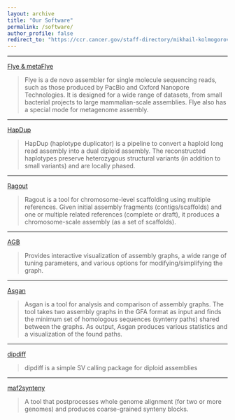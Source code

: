 ```yaml
---
layout: archive
title: "Our Software"
permalink: /software/
author_profile: false
redirect_to: "https://ccr.cancer.gov/staff-directory/mikhail-kolmogorov"
---
```


---

[Flye & metaFlye](https://github.com/fenderglass/Flye)
>Flye is a de novo assembler for single molecule sequencing reads, such as those produced by PacBio and Oxford Nanopore Technologies.
It is designed for a wide range of datasets, from small bacterial projects to large mammalian-scale assemblies. 
Flye also has a special mode for metagenome assembly.

---

[HapDup](https://github.com/fenderglass/hapdup) 
>HapDup (haplotype duplicator) is a pipeline to convert a haploid long read assembly into a dual diploid assembly.
The reconstructed haplotypes preserve heterozygous structural variants (in addition to small variants) and are locally phased.


---

[Ragout](https://github.com/fenderglass/Ragout)
>Ragout is a tool for chromosome-level scaffolding using multiple references. 
Given initial assembly fragments (contigs/scaffolds) and one or multiple related references (complete or draft), 
it produces a chromosome-scale assembly (as a set of scaffolds).

---

[AGB](https://github.com/almiheenko/AGB)
>Provides interactive visualization of assembly graphs, a wide range of tuning parameters, and various options for modifying/simplifying the graph.

---

[Asgan](https://github.com/epolevikov/Asgan)
>Asgan is a tool for analysis and comparison of assembly graphs. The tool takes two assembly graphs in the GFA format as input and 
finds the minimum set of homologous sequences (synteny paths) shared between the graphs. 
As output, Asgan produces various statistics and a visualization of the found paths.

---

[dipdiff](https://github.com/fenderglass/dipdiff)
>dipdiff is a simple SV calling package for diploid assemblies

----

[maf2synteny](https://github.com/fenderglass/maf2synteny)
>A tool that postprocesses whole genome alignment (for two or more genomes) and produces coarse-grained synteny blocks. 

